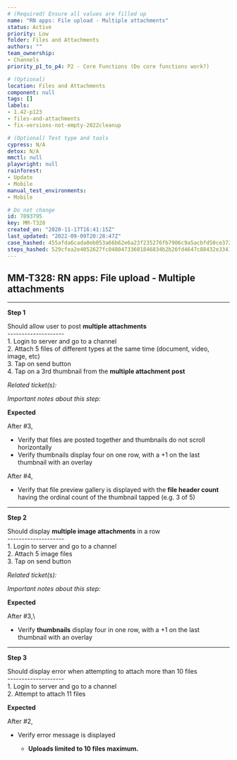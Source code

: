 ```yaml
---
# (Required) Ensure all values are filled up
name: "RN apps: File upload - Multiple attachments"
status: Active
priority: Low
folder: Files and Attachments
authors: ""
team_ownership: 
- Channels
priority_p1_to_p4: P2 - Core Functions (Do core functions work?)

# (Optional)
location: Files and Attachments
component: null
tags: []
labels: 
- 1.42-p123
- files-and-attachments
- fix-versions-not-empty-2022cleanup

# (Optional) Test type and tools
cypress: N/A
detox: N/A
mmctl: null
playwright: null
rainforest: 
- Update
- Mobile
manual_test_environments: 
- Mobile

# Do not change
id: 7893795
key: MM-T328
created_on: "2020-11-17T16:41:15Z"
last_updated: "2022-09-09T20:28:47Z"
case_hashed: 455afda6cada0eb053a66b62e6a23f235276fb7906c9a5acbfd50ce3729134ba571644bd2956f6d3b4bef924d2dd7d89
steps_hashed: 529cfea2e4052627fc04804733601846834b2b26fd4647c88432e33419abef0c0ab7d2de45bee2a3e30eff46876ecb81
---
```


<!-- (Auto-generated) Based on frontmatter's "key" and "name" -->

## MM-T328: RN apps: File upload - Multiple attachments

---

**Step 1**

Should allow user to post **multiple attachments**\
\--------------------\
1\. Login to server and go to a channel\
2\. Attach 5 files of different types at the same time (document, video, image, etc)\
3\. Tap on send button\
4\. Tap on a 3rd thumbnail from the **multiple attachment post**

_Related ticket(s):_

_Important notes about this step:_

**Expected**

After #3,

- Verify that files are posted together and thumbnails do not scroll horizontally
- Verify thumbnails display four on one row, with a +1 on the last thumbnail with an overlay

After #4,

- Verify that file preview gallery is displayed with the **file header count** having the ordinal count of the thumbnail tapped (e.g. 3 of 5)

---

**Step 2**

Should display **multiple image attachments** in a row\
\--------------------\
1\. Login to server and go to a channel\
2\. Attach 5 image files\
3\. Tap on send button

_Related ticket(s):_

_Important notes about this step:_

**Expected**

After #3,\\

- Verify **thumbnails** display four in one row, with a +1 on the last thumbnail with an overlay

---

**Step 3**

Should display error when attempting to attach more than 10 files\
\--------------------\
1\. Login to server and go to a channel\
2\. Attempt to attach 11 files

**Expected**

After #2,

- Verify error message is displayed

  - **Uploads limited to 10 files maximum.**
